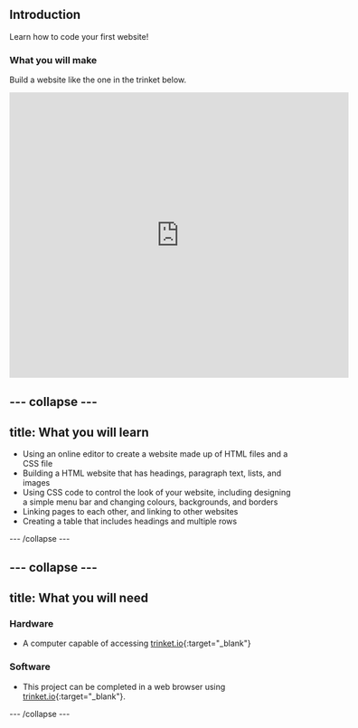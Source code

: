 ## Introduction

Learn how to code your first website!

### What you will make

Build a website like the one in the trinket below.

<div class="trinket">
  <iframe src="https://trinket.io/embed/html/7bb7dafb6e?outputOnly=true&start=result" width="600" height="505" frameborder="0" marginwidth="0" marginheight="0" allowfullscreen>
  </iframe>
</div>

--- collapse ---
---
title: What you will learn
---

- Using an online editor to create a website made up of HTML files and a CSS file
- Building a HTML website that has headings, paragraph text, lists, and images
- Using CSS code to control the look of your website, including designing a simple menu bar and changing colours, backgrounds, and borders
- Linking pages to each other, and linking to other websites
- Creating a table that includes headings and multiple rows

--- /collapse ---

--- collapse ---
---
title: What you will need
---

### Hardware

+ A computer capable of accessing [trinket.io](https://trinket.io){:target="_blank"}

### Software

+ This project can be completed in a web browser using [trinket.io](https://trinket.io){:target="_blank"}.

--- /collapse ---